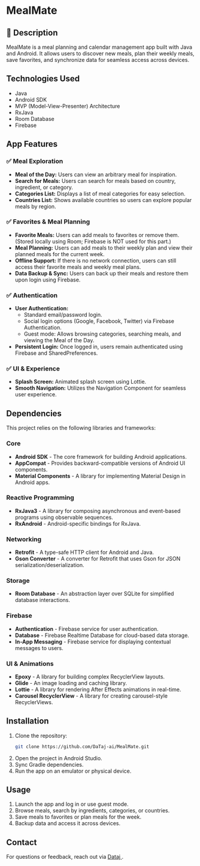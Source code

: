 # MealMate

## 📌 Description
MealMate is a meal planning and calendar management app built with Java and Android. It allows users to discover new meals, plan their weekly meals, save favorites, and synchronize data for seamless access across devices.

## Technologies Used
- Java
- Android SDK
- MVP (Model-View-Presenter) Architecture
- RxJava
- Room Database
- Firebase 


## App Features

### ✅ Meal Exploration
- **Meal of the Day:** Users can view an arbitrary meal for inspiration.
- **Search for Meals:** Users can search for meals based on country, ingredient, or category.
- **Categories List:** Displays a list of meal categories for easy selection.
- **Countries List:** Shows available countries so users can explore popular meals by region.

### ✅ Favorites & Meal Planning
- **Favorite Meals:** Users can add meals to favorites or remove them. (Stored locally using Room; Firebase is NOT used for this part.)
- **Meal Planning:** Users can add meals to their weekly plan and view their planned meals for the current week.
- **Offline Support:** If there is no network connection, users can still access their favorite meals and weekly meal plans.
- **Data Backup & Sync:** Users can back up their meals and restore them upon login using Firebase.

### ✅ Authentication
- **User Authentication:**
    - Standard email/password login.
    - Social login options (Google, Facebook, Twitter) via Firebase Authentication.
    - Guest mode: Allows browsing categories, searching meals, and viewing the Meal of the Day.
- **Persistent Login:** Once logged in, users remain authenticated using Firebase and SharedPreferences.

### ✅ UI & Experience
- **Splash Screen:** Animated splash screen using Lottie.
- **Smooth Navigation:** Utilizes the Navigation Component for seamless user experience.

## Dependencies

This project relies on the following libraries and frameworks:

### Core
- **Android SDK** - The core framework for building Android applications.
- **AppCompat** - Provides backward-compatible versions of Android UI components.
- **Material Components** - A library for implementing Material Design in Android apps.

### Reactive Programming
- **RxJava3** - A library for composing asynchronous and event-based programs using observable sequences.
- **RxAndroid** - Android-specific bindings for RxJava.

### Networking
- **Retrofit** - A type-safe HTTP client for Android and Java.
- **Gson Converter** - A converter for Retrofit that uses Gson for JSON serialization/deserialization.

### Storage
- **Room Database** - An abstraction layer over SQLite for simplified database interactions.

### Firebase
- **Authentication** - Firebase service for user authentication.
- **Database** - Firebase Realtime Database for cloud-based data storage.
- **In-App Messaging** - Firebase service for displaying contextual messages to users.

### UI & Animations
- **Epoxy** - A library for building complex RecyclerView layouts.
- **Glide** - An image loading and caching library.
- **Lottie** - A library for rendering After Effects animations in real-time.
- **Carousel RecyclerView** - A library for creating carousel-style RecyclerViews.


## Installation
1. Clone the repository:
   ```sh
   git clone https://github.com/DaTaj-ai/MealMate.git
   ```
2. Open the project in Android Studio.
3. Sync Gradle dependencies.
4. Run the app on an emulator or physical device.

## 
## Usage
1. Launch the app and log in or use guest mode.
2. Browse meals, search by ingredients, categories, or countries.
3. Save meals to favorites or plan meals for the week.
4. Backup data and access it across devices.



## Contact
For questions or feedback, reach out via [Dataj ](https://github.com/DaTaj-ai/).

